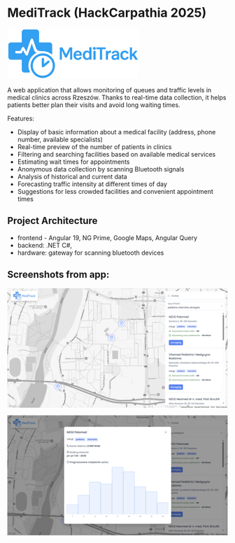 # MediTrack (HackCarpathia 2025)

<img src="readme-images/MediTrack-logo.png" alt="MediTrack" style="width:300px;"/>

A web application that allows monitoring of queues and traffic levels in medical clinics across Rzeszów. Thanks to real-time data collection, it helps patients better plan their visits and avoid long waiting times.

Features:

- Display of basic information about a medical facility (address, phone number, available specialists)
- Real-time preview of the number of patients in clinics
- Filtering and searching facilities based on available medical services
- Estimating wait times for appointments
- Anonymous data collection by scanning Bluetooth signals
- Analysis of historical and current data
- Forecasting traffic intensity at different times of day
- Suggestions for less crowded facilities and convenient appointment times

## Project Architecture

- frontend - Angular 19, NG Prime, Google Maps, Angular Query
- backend: .NET C#,
- hardware: gateway for scanning bluetooth devices

## Screenshots from app:

![MediTrack - main page](readme-images/image.png)

![MediTrack - details](readme-images/image-1.png)
